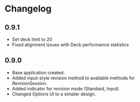 # __Changelog__

## 0.9.1
- Set deck limit to 20
- Fixed alignment issues with Deck performance statistics

## 0.9.0
- Base application created.
- Added input-style revision method to available methods for RevisionSession.
- Added indicator for revision mode (Standard, Input)
- Changed Options UI to a simpler design.
